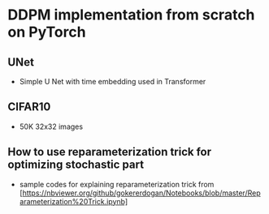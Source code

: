 # DDPM implementation from scratch on PyTorch
## UNet
- Simple U Net with time embedding used in Transformer
## CIFAR10
- 50K 32x32 images
## How to use reparameterization trick for optimizing stochastic part
- sample codes for explaining reparameterization trick from [https://nbviewer.org/github/gokererdogan/Notebooks/blob/master/Reparameterization%20Trick.ipynb]
